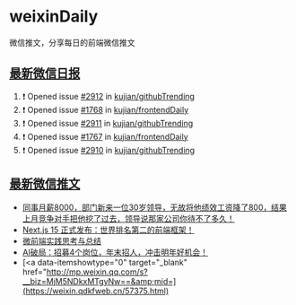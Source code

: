 # weixinDaily
微信推文，分享每日的前端微信推文

## [最新微信日报](https://github.com/kujian/weixinDaily/issues)

<!--START_SECTION:activity-->
1. ❗ Opened issue [#2912](https://github.com/kujian/githubTrending/issues/2912) in [kujian/githubTrending](https://github.com/kujian/githubTrending)
2. ❗ Opened issue [#1768](https://github.com/kujian/frontendDaily/issues/1768) in [kujian/frontendDaily](https://github.com/kujian/frontendDaily)
3. ❗ Opened issue [#2911](https://github.com/kujian/githubTrending/issues/2911) in [kujian/githubTrending](https://github.com/kujian/githubTrending)
4. ❗ Opened issue [#1767](https://github.com/kujian/frontendDaily/issues/1767) in [kujian/frontendDaily](https://github.com/kujian/frontendDaily)
5. ❗ Opened issue [#2910](https://github.com/kujian/githubTrending/issues/2910) in [kujian/githubTrending](https://github.com/kujian/githubTrending)
<!--END_SECTION:activity-->


## [最新微信推文](https://weixin.qdkfweb.cn/)

<!-- BLOG-POST-LIST:START -->
- [同事月薪8000，部门新来一位30岁领导，无故将他绩效工资降了800，结果上月竞争对手把他挖了过去，领导说那家公司你待不了多久！](https://weixin.qdkfweb.cn/57400.html)
- [Next.js 15 正式发布：世界排名第二的前端框架！](https://weixin.qdkfweb.cn/57365.html)
- [微前端实践思考与总结](https://weixin.qdkfweb.cn/57367.html)
- [AI破局：招募4个岗位，年末招人，冲击明年好机会！](https://weixin.qdkfweb.cn/57398.html)
- [&lt;a data-itemshowtype=&quot;0&quot; target=&quot;_blank&quot; href=&quot;http://mp.weixin.qq.com/s?__biz=MjM5NDkxMTgyNw==&amp;mid=](https://weixin.qdkfweb.cn/57375.html)
<!-- BLOG-POST-LIST:END -->